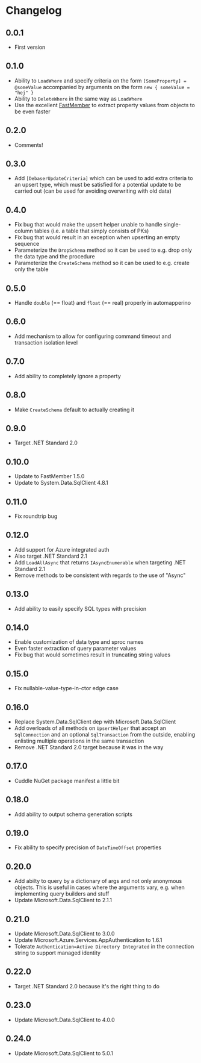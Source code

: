 # Changelog

## 0.0.1
* First version

## 0.1.0
* Ability to `LoadWhere` and specify criteria on the form `[SomeProperty] = @someValue` accompanied by arguments on the form `new { someValue = "hej" }`
* Ability to `DeleteWhere` in the same way as `LoadWhere`
* Use the excellent [FastMember] to extract property values from objects to be even faster

## 0.2.0
* Comments!

## 0.3.0
* Add `[DebaserUpdateCriteria]` which can be used to add extra criteria to an upsert type, which must be satisfied for a potential update to be carried out (can be used for avoiding overwriting with old data)

## 0.4.0
* Fix bug that would make the upsert helper unable to handle single-column tables (i.e. a table that simply consists of PKs)
* Fix bug that would result in an exception when upserting an empty sequence
* Parameterize the `DropSchema` method so it can be used to e.g. drop only the data type and the procedure
* Parameterize the `CreateSchema` method so it can be used to e.g. create only the table

## 0.5.0
* Handle `double` (== float) and `float` (== real) properly in automapperino

## 0.6.0
* Add mechanism to allow for configuring command timeout and transaction isolation level

## 0.7.0
* Add ability to completely ignore a property

## 0.8.0
* Make `CreateSchema` default to actually creating it

## 0.9.0
* Target .NET Standard 2.0

## 0.10.0
* Update to FastMember 1.5.0
* Update to System.Data.SqlClient 4.8.1

## 0.11.0
* Fix roundtrip bug

## 0.12.0
* Add support for Azure integrated auth
* Also target .NET Standard 2.1
* Add `LoadAllAsync` that returns `IAsyncEnumerable` when targeting .NET Standard 2.1
* Remove methods to be consistent with regards to the use of "Async"

## 0.13.0
* Add ability to easily specify SQL types with precision

## 0.14.0
* Enable customization of data type and sproc names
* Even faster extraction of query parameter values
* Fix bug that would sometimes result in truncating string values

## 0.15.0
* Fix nullable-value-type-in-ctor edge case

## 0.16.0
* Replace System.Data.SqlClient dep with Microsoft.Data.SqlClient
* Add overloads of all methods on `UpsertHelper` that accept an `SqlConnection` and an optional `SqlTransaction` from the outside, enabling enlisting multiple operations in the same transaction
* Remove .NET Standard 2.0 target because it was in the way

## 0.17.0
* Cuddle NuGet package manifest a little bit

## 0.18.0
* Add ability to output schema generation scripts

## 0.19.0
* Fix ability to specify precision of `DateTimeOffset` properties

## 0.20.0
* Add abilty to query by a dictionary of args and not only anonymous objects. This is useful in cases where the arguments vary, e.g. when implementing query builders and stuff
* Update Microsoft.Data.SqlClient to 2.1.1

## 0.21.0
* Update Microsoft.Data.SqlClient to 3.0.0
* Update Microsoft.Azure.Services.AppAuthentication to 1.6.1
* Tolerate `Authentication=Active Directory Integrated` in the connection string to support managed identity

## 0.22.0
* Target .NET Standard 2.0 because it's the right thing to do

## 0.23.0
* Update Microsoft.Data.SqlClient to 4.0.0

## 0.24.0
* Update Microsoft.Data.SqlClient to 5.0.1


[FastMember]: https://github.com/mgravell/fast-member